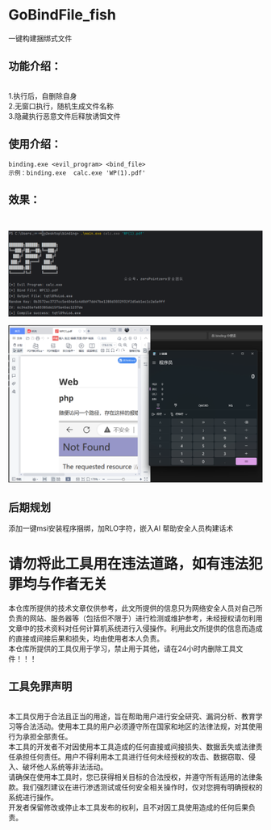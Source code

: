 # GoBindFile_fish
一键构建捆绑式文件

## 功能介绍：

<br>
1.执行后，自删除自身<br>
2.无窗口执行，随机生成文件名称<br>
3.隐藏执行恶意文件后释放诱饵文件<br>

## 使用介绍：
```
binding.exe <evil_program> <bind_file>
示例：binding.exe  calc.exe 'WP(1).pdf'
```

## 效果：
<br>

![image](https://github.com/trymonoly/GoBindFile_fish/blob/main/Snipaste_2025-02-08_22-25-32.png)
<br>

![image](https://github.com/trymonoly/GoBindFile_fish/blob/main/Snipaste_2025-02-08_22-26-07.png)
<br>

## 后期规划
添加一键msi安装程序捆绑，加RLO字符，嵌入AI 帮助安全人员构建话术
<br>

# 请勿将此工具用在违法道路，如有违法犯罪均与作者无关
本仓库所提供的技术文章仅供参考，此文所提供的信息只为网络安全人员对自己所负责的网站、服务器等（包括但不限于）进行检测或维护参考，未经授权请勿利用文章中的技术资料对任何计算机系统进行入侵操作。利用此文所提供的信息而造成的直接或间接后果和损失，均由使用者本人负责。
<br>
本仓库所提供的工具仅用于学习，禁止用于其他，请在24小时内删除工具文件！！！
<br>
## 工具免罪声明
<br>
本工具仅用于合法且正当的用途，旨在帮助用户进行安全研究、漏洞分析、教育学习等合法活动。使用本工具的用户必须遵守所在国家和地区的法律法规，对其使用行为承担全部责任。
<br>
本工具的开发者不对因使用本工具造成的任何直接或间接损失、数据丢失或法律责任承担任何责任。用户不得利用本工具进行任何未经授权的攻击、数据窃取、侵入、破坏他人系统等非法活动。
<br>
请确保在使用本工具时，您已获得相关目标的合法授权，并遵守所有适用的法律条款。我们强烈建议在进行渗透测试或任何安全相关操作时，仅对您拥有明确授权的系统进行操作。
<br>
开发者保留修改或停止本工具发布的权利，且不对因工具使用造成的任何后果负责。

